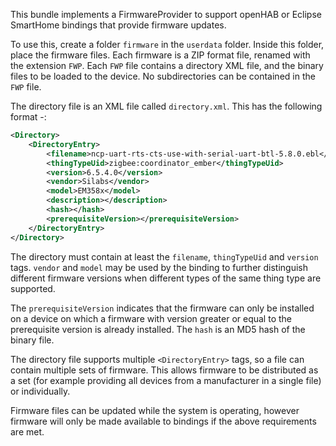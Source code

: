 This bundle implements a FirmwareProvider to support openHAB or Eclipse SmartHome bindings that provide firmware updates.

To use this, create a folder ```firmware``` in the ```userdata``` folder. Inside this folder, place the firmware files. Each firmware is a ZIP format file, renamed with the extension ```FWP```. Each ```FWP``` file contains a directory XML file, and the binary files to be loaded to the device. No subdirectories can be contained in the ```FWP``` file.

The directory file is an XML file called ```directory.xml```. This has the following format -:

``` xml
<Directory>
    <DirectoryEntry>
        <filename>ncp-uart-rts-cts-use-with-serial-uart-btl-5.8.0.ebl</filename>
        <thingTypeUid>zigbee:coordinator_ember</thingTypeUid>
        <version>6.5.4.0</version>
        <vendor>Silabs</vendor>
        <model>EM358x</model>
        <description></description>
        <hash></hash>
        <prerequisiteVersion></prerequisiteVersion>
    </DirectoryEntry>
</Directory>
```

The directory must contain at least the ```filename```, ```thingTypeUid``` and ```version``` tags. ```vendor``` and ```model``` may be used by the binding to further distinguish different firmware versions when different types of the same thing type are supported.

The ```prerequisiteVersion``` indicates that the firmware can only be installed on a device on which a firmware with version greater or equal to the prerequisite version is already installed.  The ```hash``` is an MD5 hash of the binary file.

The directory file supports multiple ```<DirectoryEntry>``` tags, so a file can contain multiple sets of firmware. This allows firmware to be distributed as a set (for example providing all devices from a manufacturer in a single file) or individually. 

Firmware files can be updated while the system is operating, however firmware will only be made available to bindings if the above requirements are met.
